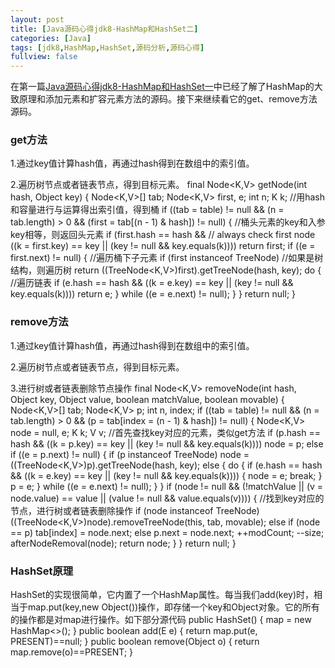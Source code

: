 ```yaml
---
layout: post
title: [Java源码心得jdk8-HashMap和HashSet二]
categories: [Java]
tags: [jdk8,HashMap,HashSet,源码分析,源码心得]
fullview: false
---
```

在第一篇[Java源码心得jdk8-HashMap和HashSet一](http://ctosb.com/article/40532393412526080)中已经了解了HashMap的大致原理和添加元素和扩容元素方法的源码。接下来继续看它的get、remove方法源码。

### get方法

1.通过key值计算hash值，再通过hash得到在数组中的索引值。

2.遍历树节点或者链表节点，得到目标元素。
final Node<K,V> getNode(int hash, Object key) { Node<K,V>[] tab; Node<K,V> first, e; int n; K k; //用hash和容量进行与运算得出索引值，得到桶 if ((tab = table) != null && (n = tab.length) > 0 && (first = tab[(n - 1) & hash]) != null) { //桶头元素的key和入参key相等，则返回头元素 if (first.hash == hash && // always check first node ((k = first.key) == key || (key != null && key.equals(k)))) return first; if ((e = first.next) != null) { //遍历桶下子元素 if (first instanceof TreeNode) //如果是树结构，则遍历树 return ((TreeNode<K,V>)first).getTreeNode(hash, key); do { //遍历链表 if (e.hash == hash && ((k = e.key) == key || (key != null && key.equals(k)))) return e; } while ((e = e.next) != null); } } return null; }

### remove方法

1.通过key值计算hash值，再通过hash得到在数组中的索引值。

2.遍历树节点或者链表节点，得到目标元素。

3.进行树或者链表删除节点操作
final Node<K,V> removeNode(int hash, Object key, Object value, boolean matchValue, boolean movable) { Node<K,V>[] tab; Node<K,V> p; int n, index; if ((tab = table) != null && (n = tab.length) > 0 && (p = tab[index = (n - 1) & hash]) != null) { Node<K,V> node = null, e; K k; V v; //首先查找key对应的元素，类似get方法 if (p.hash == hash && ((k = p.key) == key || (key != null && key.equals(k)))) node = p; else if ((e = p.next) != null) { if (p instanceof TreeNode) node = ((TreeNode<K,V>)p).getTreeNode(hash, key); else { do { if (e.hash == hash && ((k = e.key) == key || (key != null && key.equals(k)))) { node = e; break; } p = e; } while ((e = e.next) != null); } } if (node != null && (!matchValue || (v = node.value) == value || (value != null && value.equals(v)))) { //找到key对应的节点，进行树或者链表删除操作 if (node instanceof TreeNode) ((TreeNode<K,V>)node).removeTreeNode(this, tab, movable); else if (node == p) tab[index] = node.next; else p.next = node.next; ++modCount; --size; afterNodeRemoval(node); return node; } } return null; }

### HashSet原理

HashSet的实现很简单，它内置了一个HashMap属性。每当我们add(key)时，相当于map.put(key,new Object())操作，即存储一个key和Object对象。它的所有的操作都是对map进行操作。如下部分源代码
public HashSet() { map = new HashMap<>(); } public boolean add(E e) { return map.put(e, PRESENT)==null; } public boolean remove(Object o) { return map.remove(o)==PRESENT; }
